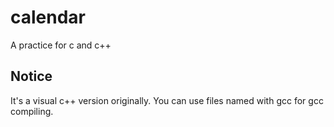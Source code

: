 # calendar
A practice for c and c++

## Notice
It's a visual c++ version originally.
You can use files named with gcc for gcc compiling.

